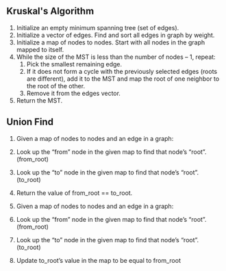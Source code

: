 Kruskal's Algorithm
-
1. Initialize an empty minimum spanning tree (set of edges).
2. Initialize a vector of edges. Find and sort all edges in graph by weight.
3. Initialize a map of nodes to nodes. Start with all nodes in the graph mapped to itself.
4. While the size of the MST is less than the number of nodes – 1, repeat:
    1. Pick the smallest remaining edge.
    2. If it does not form a cycle with the previously selected edges (roots are different), add it to the MST and map the root of one neighbor to the root of the other.
    3. Remove it from the edges vector.
4. Return the MST.

Union Find
-
1. Given a map of nodes to nodes and an edge in a graph:
2. Look up the “from” node in the given map to find that node’s “root”. (from_root)
3. Look up the “to” node in the given map to find that node’s “root”. (to_root)
4. Return the value of from_root == to_root.


1. Given a map of nodes to nodes and an edge in a graph:
2. Look up the “from” node in the given map to find that node’s “root”. (from_root)
3. Look up the “to” node in the given map to find that node’s “root”. (to_root)
4. Update to_root’s value in the map to be equal to from_root
